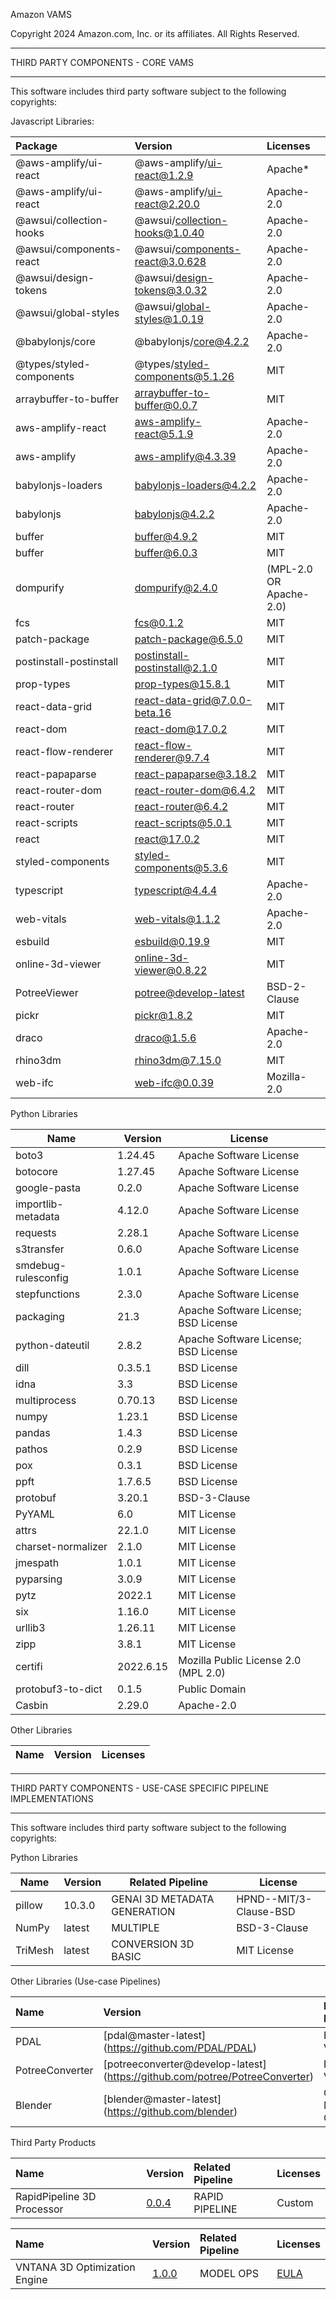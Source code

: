 Amazon VAMS

Copyright 2024 Amazon.com, Inc. or its affiliates. All Rights Reserved.

---

THIRD PARTY COMPONENTS - CORE VAMS

---

This software includes third party software subject to the following copyrights:

Javascript Libraries:

| Package                  | Version                                                              | Licenses                |
| :----------------------- | :------------------------------------------------------------------- | :---------------------- |
| @aws-amplify/ui-react    | @aws-amplify/ui-react@1.2.9                                          | Apache\*                |
| @aws-amplify/ui-react    | @aws-amplify/ui-react@2.20.0                                         | Apache-2.0              |
| @awsui/collection-hooks  | @awsui/collection-hooks@1.0.40                                       | Apache-2.0              |
| @awsui/components-react  | @awsui/components-react@3.0.628                                      | Apache-2.0              |
| @awsui/design-tokens     | @awsui/design-tokens@3.0.32                                          | Apache-2.0              |
| @awsui/global-styles     | @awsui/global-styles@1.0.19                                          | Apache-2.0              |
| @babylonjs/core          | @babylonjs/core@4.2.2                                                | Apache-2.0              |
| @types/styled-components | @types/styled-components@5.1.26                                      | MIT                     |
| arraybuffer-to-buffer    | arraybuffer-to-buffer@0.0.7                                          | MIT                     |
| aws-amplify-react        | aws-amplify-react@5.1.9                                              | Apache-2.0              |
| aws-amplify              | aws-amplify@4.3.39                                                   | Apache-2.0              |
| babylonjs-loaders        | babylonjs-loaders@4.2.2                                              | Apache-2.0              |
| babylonjs                | babylonjs@4.2.2                                                      | Apache-2.0              |
| buffer                   | buffer@4.9.2                                                         | MIT                     |
| buffer                   | buffer@6.0.3                                                         | MIT                     |
| dompurify                | dompurify@2.4.0                                                      | (MPL-2.0 OR Apache-2.0) |
| fcs                      | fcs@0.1.2                                                            | MIT                     |
| patch-package            | patch-package@6.5.0                                                  | MIT                     |
| postinstall-postinstall  | postinstall-postinstall@2.1.0                                        | MIT                     |
| prop-types               | prop-types@15.8.1                                                    | MIT                     |
| react-data-grid          | react-data-grid@7.0.0-beta.16                                        | MIT                     |
| react-dom                | react-dom@17.0.2                                                     | MIT                     |
| react-flow-renderer      | react-flow-renderer@9.7.4                                            | MIT                     |
| react-papaparse          | react-papaparse@3.18.2                                               | MIT                     |
| react-router-dom         | react-router-dom@6.4.2                                               | MIT                     |
| react-router             | react-router@6.4.2                                                   | MIT                     |
| react-scripts            | react-scripts@5.0.1                                                  | MIT                     |
| react                    | react@17.0.2                                                         | MIT                     |
| styled-components        | styled-components@5.3.6                                              | MIT                     |
| typescript               | typescript@4.4.4                                                     | Apache-2.0              |
| web-vitals               | web-vitals@1.1.2                                                     | Apache-2.0              |
| esbuild                  | esbuild@0.19.9                                                       | MIT                     |
| online-3d-viewer         | [online-3d-viewer@0.8.22](https://github.com/kovacsv/Online3DViewer) | MIT                     |
| PotreeViewer             | [potree@develop-latest](https://github.com/potree/potree)            | BSD-2-Clause            |
| pickr                    | [pickr@1.8.2](https://github.com/Simonwep/pickr)                     | MIT                     |
| draco                    | [draco@1.5.6](https://github.com/google/draco)                       | Apache-2.0              |
| rhino3dm                 | [rhino3dm@7.15.0](https://github.com/mcneel/rhino3dm)                | MIT                     |
| web-ifc                  | [web-ifc@0.0.39](https://github.com/IFCjs/web-ifc)                   | Mozilla-2.0             |

Python Libraries

| Name                | Version   | License                              |
| ------------------- | --------- | ------------------------------------ |
| boto3               | 1.24.45   | Apache Software License              |
| botocore            | 1.27.45   | Apache Software License              |
| google-pasta        | 0.2.0     | Apache Software License              |
| importlib-metadata  | 4.12.0    | Apache Software License              |
| requests            | 2.28.1    | Apache Software License              |
| s3transfer          | 0.6.0     | Apache Software License              |
| smdebug-rulesconfig | 1.0.1     | Apache Software License              |
| stepfunctions       | 2.3.0     | Apache Software License              |
| packaging           | 21.3      | Apache Software License; BSD License |
| python-dateutil     | 2.8.2     | Apache Software License; BSD License |
| dill                | 0.3.5.1   | BSD License                          |
| idna                | 3.3       | BSD License                          |
| multiprocess        | 0.70.13   | BSD License                          |
| numpy               | 1.23.1    | BSD License                          |
| pandas              | 1.4.3     | BSD License                          |
| pathos              | 0.2.9     | BSD License                          |
| pox                 | 0.3.1     | BSD License                          |
| ppft                | 1.7.6.5   | BSD License                          |
| protobuf            | 3.20.1    | BSD-3-Clause                         |
| PyYAML              | 6.0       | MIT License                          |
| attrs               | 22.1.0    | MIT License                          |
| charset-normalizer  | 2.1.0     | MIT License                          |
| jmespath            | 1.0.1     | MIT License                          |
| pyparsing           | 3.0.9     | MIT License                          |
| pytz                | 2022.1    | MIT License                          |
| six                 | 1.16.0    | MIT License                          |
| urllib3             | 1.26.11   | MIT License                          |
| zipp                | 3.8.1     | MIT License                          |
| certifi             | 2022.6.15 | Mozilla Public License 2.0 (MPL 2.0) |
| protobuf3-to-dict   | 0.1.5     | Public Domain                        |
| Casbin              | 2.29.0    | Apache-2.0                           |

Other Libraries

| Name | Version | Licenses |
| :--- | :------ | :------- |

---

THIRD PARTY COMPONENTS - USE-CASE SPECIFIC PIPELINE IMPLEMENTATIONS

---

This software includes third party software subject to the following copyrights:

Python Libraries

| Name    | Version | Related Pipeline             | License                |
| ------- | ------- | ---------------------------- | ---------------------- |
| pillow  | 10.3.0  | GENAI 3D METADATA GENERATION | HPND--MIT/3-Clause-BSD |
| NumPy   | latest  | MULTIPLE                     | BSD-3-Clause           |
| TriMesh | latest  | CONVERSION 3D BASIC          | MIT License            |

Other Libraries (Use-case Pipelines)

| Name            | Version                                                                      | Related Pipeline             | Licenses     |
| :-------------- | :--------------------------------------------------------------------------- | :--------------------------- | :----------- |
| PDAL            | [pdal@master-latest] (https://github.com/PDAL/PDAL)                          | POTREE VIEWER                | BSD          |
| PotreeConverter | [potreeconverter@develop-latest] (https://github.com/potree/PotreeConverter) | POTREE VIEWER                | BSD-2-Clause |
| Blender         | [blender@master-latest] (https://github.com/blender)                         | GENAI 3D METADATA GENERATION | GNU GPLv3    |

Third Party Products

| Name                       | Version                                                                                                              | Related Pipeline | Licenses |
| :------------------------- | :------------------------------------------------------------------------------------------------------------------- | :--------------- | :------- |
| RapidPipeline 3D Processor | [0.0.4](https://aws.amazon.com/marketplace/pp/prodview-zdg4blxeviyyi?sr=0-1&ref_=beagle&applicationId=AWSMPContessa) | RAPID PIPELINE   | Custom   |

| Name                          | Version                                                                                                              | Related Pipeline | Licenses                                                                                                            |
| :---------------------------- | :------------------------------------------------------------------------------------------------------------------- | :--------------- | :------------------------------------------------------------------------------------------------------------------ |
| VNTANA 3D Optimization Engine | [1.0.0](https://aws.amazon.com/marketplace/pp/prodview-ooio3bidshgy4?applicationId=AWSMPContessa&ref_=beagle&sr=0-1) | MODEL OPS        | [EULA](https://aws.amazon.com/marketplace/pp/prodview-ooio3bidshgy4?applicationId=AWSMPContessa&ref_=beagle&sr=0-1) |

